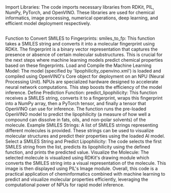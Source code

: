 ##
Import Libraries: The code imports necessary libraries from RDKit, PIL, NumPy, PyTorch, and OpenVINO. These libraries are used for chemical informatics, image processing, numerical operations, deep learning, and efficient model deployment respectively.
##
Function to Convert SMILES to Fingerprints:
smiles_to_fp: This function takes a SMILES string and converts it into a molecular fingerprint using RDKit. The fingerprint is a binary vector representation that captures the presence or absence of certain molecular substructures. This is crucial for the next steps where machine learning models predict chemical properties based on these fingerprints.
Load and Compile the Machine Learning Model:
The model (specified by 'lipophilicity_openvino.xml') is loaded and compiled using OpenVINO's Core object for deployment on an NPU (Neural Processing Unit). NPUs are specialized hardware designed to accelerate neural network computations. This step boosts the efficiency of the model inference.
Define Prediction Function:
predict_lipophilicity: This function receives a SMILES string, converts it to a fingerprint, wraps this fingerprint into a NumPy array, then a PyTorch tensor, and finally a tensor that OpenVINO can use for inference. The function runs the pre-loaded OpenVINO model to predict the lipophilicity (a measure of how well a compound can dissolve in fats, oils, and non-polar solvents) of the molecule.
Example SMILES Strings:
A list of SMILES strings representing different molecules is provided. These strings can be used to visualize molecular structures and predict their properties using the loaded AI model.
Select a SMILES String and Predict Lipophilicity:
The code selects the first SMILES string from the list, predicts its lipophilicity using the defined function, and prints the predicted value.
Visualize the Molecule:
The selected molecule is visualized using RDKit's drawing module which converts the SMILES string into a visual representation of the molecule. This image is then displayed using PIL's Image module.
Overall, this code is a practical application of cheminformatics combined with machine learning to predict and visualize molecular properties efficiently, leveraging the computational power of NPUs for rapid model inference.

